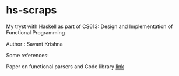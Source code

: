 hs-scraps
=========

My tryst with Haskell as part of CS613: Design and Implementation of Functional Programming

Author : Savant Krishna

Some references:

Paper on functional parsers and Code library  [link](http://www.staff.science.uu.nl/~fokke101/article/parsers/ "Goto Paper and Code")
